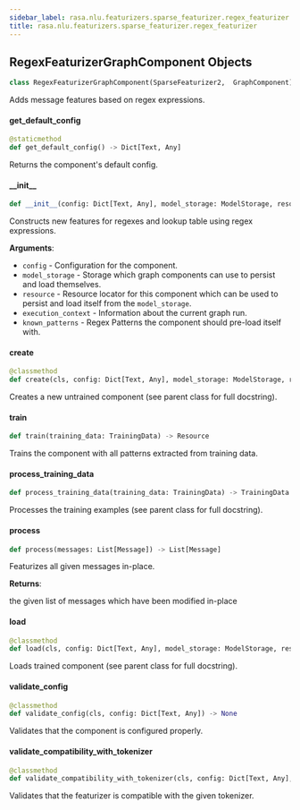 ```yaml
---
sidebar_label: rasa.nlu.featurizers.sparse_featurizer.regex_featurizer
title: rasa.nlu.featurizers.sparse_featurizer.regex_featurizer
---
```

## RegexFeaturizerGraphComponent Objects

```python
class RegexFeaturizerGraphComponent(SparseFeaturizer2,  GraphComponent)
```

Adds message features based on regex expressions.

#### get\_default\_config

```python
@staticmethod
def get_default_config() -> Dict[Text, Any]
```

Returns the component&#x27;s default config.

#### \_\_init\_\_

```python
def __init__(config: Dict[Text, Any], model_storage: ModelStorage, resource: Resource, execution_context: ExecutionContext, known_patterns: Optional[List[Dict[Text, Text]]] = None) -> None
```

Constructs new features for regexes and lookup table using regex expressions.

**Arguments**:

- `config` - Configuration for the component.
- `model_storage` - Storage which graph components can use to persist and load
  themselves.
- `resource` - Resource locator for this component which can be used to persist
  and load itself from the `model_storage`.
- `execution_context` - Information about the current graph run.
- `known_patterns` - Regex Patterns the component should pre-load itself with.

#### create

```python
@classmethod
def create(cls, config: Dict[Text, Any], model_storage: ModelStorage, resource: Resource, execution_context: ExecutionContext) -> RegexFeaturizerGraphComponent
```

Creates a new untrained component (see parent class for full docstring).

#### train

```python
def train(training_data: TrainingData) -> Resource
```

Trains the component with all patterns extracted from training data.

#### process\_training\_data

```python
def process_training_data(training_data: TrainingData) -> TrainingData
```

Processes the training examples (see parent class for full docstring).

#### process

```python
def process(messages: List[Message]) -> List[Message]
```

Featurizes all given messages in-place.

**Returns**:

  the given list of messages which have been modified in-place

#### load

```python
@classmethod
def load(cls, config: Dict[Text, Any], model_storage: ModelStorage, resource: Resource, execution_context: ExecutionContext, **kwargs: Any, ,) -> RegexFeaturizerGraphComponent
```

Loads trained component (see parent class for full docstring).

#### validate\_config

```python
@classmethod
def validate_config(cls, config: Dict[Text, Any]) -> None
```

Validates that the component is configured properly.

#### validate\_compatibility\_with\_tokenizer

```python
@classmethod
def validate_compatibility_with_tokenizer(cls, config: Dict[Text, Any], tokenizer_type: Type[Tokenizer]) -> None
```

Validates that the featurizer is compatible with the given tokenizer.

